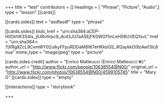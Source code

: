 +++
title = "test"
contributors = []
headings = [ "Phrase", "Picture", "Audio",]
type = "lesson"
[[cards]]

[[cards.sides]]
text = "asdfasdf"
type = "phrase"

[[cards.sides]]
blob_href = "urn:sha384:aCEP-IXlOIrhK3S4Is_jIURvtIrpc9_dcd3JU7aA5EjFK0WGf1mLeHS6UVEQ1svL"
href = "urn:sha384:i-7jXRg8ZcL9CvmWY02uIkyFFpuRDDaM8W7eHKkbGS_iR2aykkOi9zAwf3Ic8nua"
mime_type = "image/jpeg"
type = "picture"

[cards.sides.credit]
author = "Enrico Matteucci (Enrico Matteucci ☸)"
author_url = "http://www.flickr.com/people/10638554@N00/"
original_url = "http://www.flickr.com/photos/10638554@N00/4599105745"
title = "Mary G"
[[cards.sides]]
type = "empty"

[[interactions]]
type = "storybook"

+++

